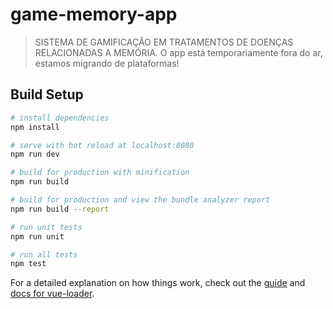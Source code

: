 # game-memory-app

> SISTEMA DE GAMIFICAÇÃO EM TRATAMENTOS DE DOENÇAS RELACIONADAS A MEMÓRIA.
> O app está temporariamente fora do ar, estamos migrando de plataformas!

## Build Setup

```bash
# install dependencies
npm install

# serve with hot reload at localhost:8080
npm run dev

# build for production with minification
npm run build

# build for production and view the bundle analyzer report
npm run build --report

# run unit tests
npm run unit

# run all tests
npm test
```

For a detailed explanation on how things work, check out the [guide](http://vuejs-templates.github.io/webpack/) and [docs for vue-loader](http://vuejs.github.io/vue-loader).
